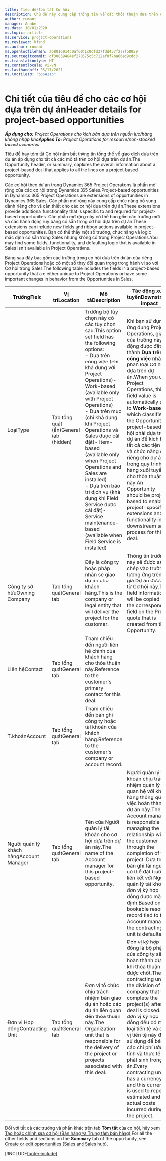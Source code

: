 ```yaml
---
title: Tiêu đề/tóm tắt Cơ hội
description: Chủ đề này cung cấp thông tin về các thỏa thuận dựa trên dự án và mô tả cơ hội dựa trên dự án.
author: rumant
manager: Annbe
ms.date: 10/01/2020
ms.topic: article
ms.service: project-operations
ms.reviewer: kfend
ms.author: rumant
ms.openlocfilehash: ab8016014c0af60d1c0dfd37fdd457f279fb8059
ms.sourcegitcommit: df30839484ef278675c5c712af0f7ba66ed9cdd3
ms.translationtype: HT
ms.contentlocale: vi-VN
ms.lasthandoff: 03/17/2021
ms.locfileid: "5664115"
---
```

# <a name="header-details-for-project-based-opportunities"></a><span data-ttu-id="2454b-103">Chi tiết của tiêu đề cho các cơ hội dựa trên dự án</span><span class="sxs-lookup"><span data-stu-id="2454b-103">Header details for project-based opportunities</span></span>

<span data-ttu-id="2454b-104">_**Áp dụng cho:** Project Operations cho kịch bản dựa trên nguồn lực/hàng không nhập kho_</span><span class="sxs-lookup"><span data-stu-id="2454b-104">_**Applies To:** Project Operations for resource/non-stocked based scenarios_</span></span>


<span data-ttu-id="2454b-105">Tiêu đề hay tóm tắt Cơ hội nắm bắt thông tin tổng thể về giao dịch dựa trên dự án áp dụng cho tất cả các mô tả trên cơ hội dựa trên dự án.</span><span class="sxs-lookup"><span data-stu-id="2454b-105">The Opportunity header, or summary, captures the overall information about a project-based deal that applies to all the lines on a project-based opportunity.</span></span>

<span data-ttu-id="2454b-106">Các cơ hội theo dự án trong Dynamics 365 Project Operations là phần mở rộng của các cơ hội trong Dynamics 365 Sales.</span><span class="sxs-lookup"><span data-stu-id="2454b-106">Project-based opportunities in Dynamics 365 Project Operations are extensions of opportunities in Dynamics 365 Sales.</span></span> <span data-ttu-id="2454b-107">Các phần mở rộng này cung cấp chức năng bổ sung dành riêng cho và cần thiết cho các cơ hội dựa trên dự án.</span><span class="sxs-lookup"><span data-stu-id="2454b-107">These extensions provide additional functionality that is specific to and required for project-based opportunities.</span></span> <span data-ttu-id="2454b-108">Các phần mở rộng này có thể bao gồm các trường mới và các hành động ruy băng có sẵn trong cơ hội dựa trên dự án.</span><span class="sxs-lookup"><span data-stu-id="2454b-108">These extensions can include new fields and ribbon actions available in project-based opportunities.</span></span> <span data-ttu-id="2454b-109">Bạn có thể thấy một số trường, chức năng và logic mặc định có sẵn trong Sales nhưng không có trong Project Operations.</span><span class="sxs-lookup"><span data-stu-id="2454b-109">You may find some fields, functionality, and defaulting logic that is available in Sales isn't available in Project Operations.</span></span>

<span data-ttu-id="2454b-110">Bảng sau đây bao gồm các trường trong cơ hội dựa trên dự án của riêng Project Operations hoặc có một số thay đổi quan trọng trong hành vi so với Cơ hội trong Sales.</span><span class="sxs-lookup"><span data-stu-id="2454b-110">The following table includes the fields in a project-based opportunity that are either unique to Project Operations or have some important changes in behavior from the Opportunities in Sales.</span></span>

| <span data-ttu-id="2454b-111">**Trường**</span><span class="sxs-lookup"><span data-stu-id="2454b-111">**Field**</span></span> | <span data-ttu-id="2454b-112">**Vị trí**</span><span class="sxs-lookup"><span data-stu-id="2454b-112">**Location**</span></span> | <span data-ttu-id="2454b-113">**Mô tả**</span><span class="sxs-lookup"><span data-stu-id="2454b-113">**Description**</span></span> | <span data-ttu-id="2454b-114">**Tác động xuôi tuyến**</span><span class="sxs-lookup"><span data-stu-id="2454b-114">**Downstream impact**</span></span> |
| --- | --- | --- | --- |
| <span data-ttu-id="2454b-115">Loại</span><span class="sxs-lookup"><span data-stu-id="2454b-115">Type</span></span> | <span data-ttu-id="2454b-116">Tab tổng quát (ẩn)</span><span class="sxs-lookup"><span data-stu-id="2454b-116">General tab (hidden)</span></span> | <span data-ttu-id="2454b-117">Trường bộ tùy chọn này có các tùy chọn sau:</span><span class="sxs-lookup"><span data-stu-id="2454b-117">This option set field has the following options:</span></span></br><span data-ttu-id="2454b-118">- Dựa trên công việc (chỉ khả dụng với Project Operations)</span><span class="sxs-lookup"><span data-stu-id="2454b-118">- Work-based (available only with Project Operations)</span></span></br><span data-ttu-id="2454b-119">- Dựa trên mục (chỉ khả dụng khi Project Operations và Sales được cài đặt)</span><span class="sxs-lookup"><span data-stu-id="2454b-119">- Item-based (available only when Project Operations and Sales are installed)</span></span></br><span data-ttu-id="2454b-120">- Dựa trên bảo trì dịch vụ (khả dụng khi Field Service được cài đặt)</span><span class="sxs-lookup"><span data-stu-id="2454b-120">- Service maintenance-based (available when Field Service is installed)</span></span> | <span data-ttu-id="2454b-121">Khi bạn sử dụng ứng dụng Project Operations, giá trị của trường này tự động được đặt thành **Dựa trên công việc** nhằm phân loại Cơ hội là dựa trên dự án.</span><span class="sxs-lookup"><span data-stu-id="2454b-121">When you use Project Operations, this field value is automatically set to **Work-based** which classifies the Opportunity as project-based.</span></span> <span data-ttu-id="2454b-122">Cơ hội phải dựa trên dự án để kích hoạt tất cả các tiện ích và chức năng dành riêng cho dự án trong quy trình bán hàng xuôi tuyến cho thỏa thuận này.</span><span class="sxs-lookup"><span data-stu-id="2454b-122">An Opportunity should be project-based to enable all project-specific extensions and functionality in the downstream sales process for this deal.</span></span> |
| <span data-ttu-id="2454b-123">Công ty sở hữu</span><span class="sxs-lookup"><span data-stu-id="2454b-123">Owning Company</span></span> | <span data-ttu-id="2454b-124">Tab tổng quát</span><span class="sxs-lookup"><span data-stu-id="2454b-124">General tab</span></span> | <span data-ttu-id="2454b-125">Đây là công ty hoặc pháp nhân sẽ giao dự án cho khách hàng.</span><span class="sxs-lookup"><span data-stu-id="2454b-125">This is the company or legal entity that will deliver the project for the customer.</span></span> | <span data-ttu-id="2454b-126">Thông tin trường này sẽ được sao chép vào trường tương ứng trên báo giá Dự án được tạo từ Cơ hội này.</span><span class="sxs-lookup"><span data-stu-id="2454b-126">This field information will be copied to the corresponding field on the Project quote that is created from this Opportunity.</span></span> |
| <span data-ttu-id="2454b-127">Liên hệ</span><span class="sxs-lookup"><span data-stu-id="2454b-127">Contact</span></span> | <span data-ttu-id="2454b-128">Tab tổng quát</span><span class="sxs-lookup"><span data-stu-id="2454b-128">General tab</span></span> | <span data-ttu-id="2454b-129">Tham chiếu đến người liên hệ chính của khách hàng cho thỏa thuận này.</span><span class="sxs-lookup"><span data-stu-id="2454b-129">Reference to the customer's primary contact for this deal.</span></span> | |
| <span data-ttu-id="2454b-130">T.khoản</span><span class="sxs-lookup"><span data-stu-id="2454b-130">Account</span></span> | <span data-ttu-id="2454b-131">Tab tổng quát</span><span class="sxs-lookup"><span data-stu-id="2454b-131">General tab</span></span> | <span data-ttu-id="2454b-132">Tham chiếu đến bản ghi công ty hoặc tài khoản của khách hàng.</span><span class="sxs-lookup"><span data-stu-id="2454b-132">Reference to the customer's company or account record.</span></span> | |
| <span data-ttu-id="2454b-133">Người quản lý khách hàng</span><span class="sxs-lookup"><span data-stu-id="2454b-133">Account Manager</span></span> | <span data-ttu-id="2454b-134">Tab tổng quát</span><span class="sxs-lookup"><span data-stu-id="2454b-134">General tab</span></span> | <span data-ttu-id="2454b-135">Tên của Người quản lý tài khoản cho cơ hội dựa trên dự án này.</span><span class="sxs-lookup"><span data-stu-id="2454b-135">The name of the Account manager for this project-based opportunity.</span></span> | <span data-ttu-id="2454b-136">Người quản lý tài khoản chịu trách nhiệm quản lý mối quan hệ với khách hàng thông qua việc hoàn thành dự án này.</span><span class="sxs-lookup"><span data-stu-id="2454b-136">The Account manager is responsible for managing the relationship with the customer through the completion of this project.</span></span> <span data-ttu-id="2454b-137">Dựa trên bản ghi tài nguyên có thể đặt trước liên kết với Người quản lý tài khoản, đơn vị ký hợp đồng được mặc định.</span><span class="sxs-lookup"><span data-stu-id="2454b-137">Based on the bookable resource record tied to the Account manager, the contracting unit is defaulted.</span></span> |
| <span data-ttu-id="2454b-138">Đơn vị Hợp đồng</span><span class="sxs-lookup"><span data-stu-id="2454b-138">Contracting Unit</span></span> | <span data-ttu-id="2454b-139">Tab tổng quát</span><span class="sxs-lookup"><span data-stu-id="2454b-139">General tab</span></span> | <span data-ttu-id="2454b-140">Đơn vị tổ chức chịu trách nhiệm bàn giao dự án hoặc các dự án liên quan đến thỏa thuận này.</span><span class="sxs-lookup"><span data-stu-id="2454b-140">The Organization unit that is responsible for the delivery of the project or projects associated with this deal.</span></span> | <span data-ttu-id="2454b-141">Đơn vị ký hợp đồng là bộ phận của công ty sẽ hoàn thành dự án khi thỏa thuận được chốt.</span><span class="sxs-lookup"><span data-stu-id="2454b-141">The contracting unit is the division of the company that will complete the project(s) after the deal is closed.</span></span> <span data-ttu-id="2454b-142">Mỗi đơn vị ký hợp đồng đều có một loại tiền tệ và đơn vị tiền tệ này được sử dụng để báo cáo chi phí ước tính và thực tế phát sinh trong dự án.</span><span class="sxs-lookup"><span data-stu-id="2454b-142">Every contracting unit has a currency, and this currency is used to report estimated and actual costs incurred during the project.</span></span> |

<span data-ttu-id="2454b-143">Đối với tất cả các trường và phần khác trên tab **Tóm tắt** của cơ hội, hãy xem [Tạo hoặc chỉnh sửa cơ hội (Bán hàng và Trung tâm bán hàng)](https://docs.microsoft.com/dynamics365/sales-enterprise/create-edit-opportunity-sales).</span><span class="sxs-lookup"><span data-stu-id="2454b-143">For all the other fields and sections on the **Summary** tab of the opportunity, see [Create or edit opportunities (Sales and Sales hub)](https://docs.microsoft.com/dynamics365/sales-enterprise/create-edit-opportunity-sales).</span></span>


[!INCLUDE[footer-include](../includes/footer-banner.md)]
